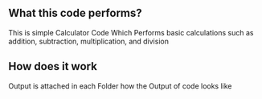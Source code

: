 

<H2>What this code performs?</H2>
<P>This is simple Calculator Code Which Performs basic calculations such as addition, subtraction, multiplication, and division</p>

<H2>How does it work</H2>
<P>Output is attached in each Folder how the Output of code looks like</p>
